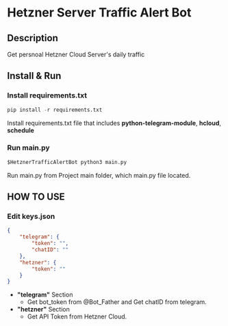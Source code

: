 # Hetzner Server Traffic Alert Bot

## Description

Get persnoal Hetzner Cloud Server's daily traffic 

## Install & Run

### Install requirements.txt

```python
pip install -r requirements.txt
```

Install requirements.txt file that includes **python-telegram-module**, **hcloud**, **schedule**

### Run main.py

```python
$HetznerTrafficAlertBot python3 main.py
```

Run main.py from Project main folder, which main.py file located.

## HOW TO USE

### Edit keys.json

```json
{
	"telegram": {
		"token": "",
		"chatID": ""
	},
	"hetzner": {
		"token": ""
	}
}
```

* **"telegram"** Section
  * Get bot_token from @Bot_Father and Get chatID from telegram.
* **"hetzner"** Section
  * Get API Token from Hetzner Cloud.

